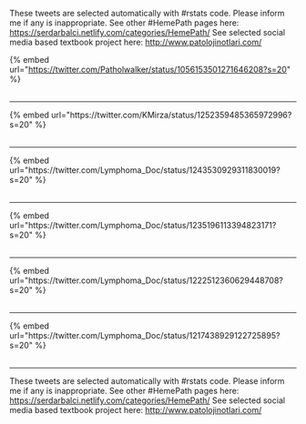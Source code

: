

These tweets are selected automatically with #rstats code. Please inform me if any is inappropriate.
See other #HemePath pages here: https://serdarbalci.netlify.com/categories/HemePath/ 
See selected social media based textbook project here: http://www.patolojinotlari.com/

{% embed url="https://twitter.com/Patholwalker/status/1056153501271646208?s=20" %}<br>
<br>
<hr>
{% embed url="https://twitter.com/KMirza/status/1252359485365972996?s=20" %}<br>
<br>
<hr>
{% embed url="https://twitter.com/Lymphoma_Doc/status/1243530929311830019?s=20" %}<br>
<br>
<hr>
{% embed url="https://twitter.com/Lymphoma_Doc/status/1235196113394823171?s=20" %}<br>
<br>
<hr>
{% embed url="https://twitter.com/Lymphoma_Doc/status/1222512360629448708?s=20" %}<br>
<br>
<hr>
{% embed url="https://twitter.com/Lymphoma_Doc/status/1217438929122725895?s=20" %}<br>
<br>
<hr>


These tweets are selected automatically with #rstats code. Please inform me if any is inappropriate.
See other #HemePath pages here: https://serdarbalci.netlify.com/categories/HemePath/ 
See selected social media based textbook project here: http://www.patolojinotlari.com/

